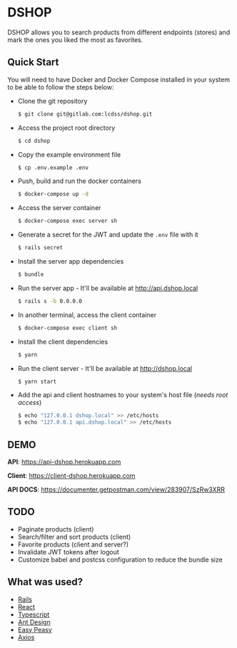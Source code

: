 # DSHOP
DSHOP allows you to search products from different endpoints (stores) and mark the ones you liked the most as favorites.

## Quick Start

You will need to have Docker and Docker Compose installed in your system to be able to follow the steps below:

- Clone the git repository
  ```bash
  $ git clone git@gitlab.com:lcdss/dshop.git
  ```
- Access the project root directory

  ```bash
  $ cd dshop
  ```

- Copy the example environment file

  ```bash
  $ cp .env.example .env
  ```

- Push, build and run the docker containers

  ```bash
  $ docker-compose up -d
  ```

- Access the server container

  ```bash
  $ docker-compose exec server sh
  ```

- Generate a secret for the JWT and update the `.env` file with it

  ```bash
  $ rails secret
  ```

- Install the server app dependencies

  ```bash
  $ bundle
  ```

- Run the server app - It'll be available at http://api.dshop.local

  ```bash
  $ rails s -b 0.0.0.0
  ```

- In another terminal, access the client container

  ```bash
  $ docker-compose exec client sh
  ```

- Install the client dependencies

  ```bash
  $ yarn
  ```

- Run the client server - It'll be available at http://dshop.local

  ```bash
  $ yarn start
  ```

- Add the api and client hostnames to your system's host file (_needs root access_)
  ```bash
  $ echo "127.0.0.1 dshop.local" >> /etc/hosts
  $ echo "127.0.0.1 api.dshop.local" >> /etc/hosts
  ```

## DEMO

**API**: https://api-dshop.herokuapp.com

**Client**: https://client-dshop.herokuapp.com

**API DOCS**: https://documenter.getpostman.com/view/283907/SzRw3XRR

## TODO

- Paginate products (client)
- Search/filter and sort products (client)
- Favorite products (client and server?)
- Invalidate JWT tokens after logout
- Customize babel and postcss configuration to reduce the bundle size

## What was used?

- [Rails](https://rubyonrails.org/)
- [React](https://reactjs.org/)
- [Typescript](https://www.typescriptlang.org/)
- [Ant Design](https://github.com/ant-design/ant-design)
- [Easy Peasy](https://github.com/ctrlplusb/easy-peasy)
- [Axios](https://github.com/axios/axios)
